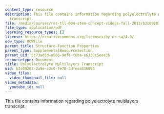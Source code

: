 ```yaml
---
content_type: resource
description: This file contains information regarding polyelectrolyte multilayers
  transcript.
file: /media/courses/res-tll-004-stem-concept-videos-fall-2013/b2c092032a9ec2c0fe708dfeea336096_MITRES_TLL-004F13_PolyMul.pdf
file_type: application/pdf
learning_resource_types: []
license: https://creativecommons.org/licenses/by-nc-sa/4.0/
ocw_type: OCWFile
parent_title: Structure-Function Properties
parent_type: SupplementalResourceSection
parent_uid: 5c73ad5d-a665-9efe-f8ba-e6338c5eee3b
resourcetype: Document
title: Polyelectrolyte Multilayers Transcript
uid: b2c09203-2a9e-c2c0-fe70-8dfeea336096
video_files:
  video_thumbnail_file: null
video_metadata:
  youtube_id: null
---
```

This file contains information regarding polyelectrolyte multilayers transcript.
